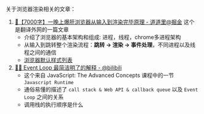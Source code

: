 关于浏览器渲染相关的文章：

1. [🚀【7000字】一晚上爆肝浏览器从输入到渲染完毕原理 - 道道里@掘金](https://juejin.cn/post/7039036362653171742) 这个是翻译外网的一篇文章
   - 介绍了浏览器的基本架构和组成: 进程，线程，chrome多进程架构
   - 从输入到跳转整个渲染流程：**跳转 -> 渲染 -> 事件处理**，不同进程以及线程之间的通信
   - [浏览器默认样式列表](https://source.chromium.org/chromium/chromium/src/+/master:third_party/blink/renderer/core/html/resources/html.css)
2. [🚀🚀 Event Loop 最简洁明了的解释 - @bilibili](https://www.bilibili.com/video/BV16q4y1o7EG?p=18&spm_id_from=pageDriver) 
   - 这个来自 JavaScript: The Advanced Concepts 课程中的一节 `Javascript Runtime`
   - 通俗易懂的描述了 `call stack & Web API & callback queue` 以及 `Event Loop` 之间的关系
   - 调用栈的执行顺序是什么